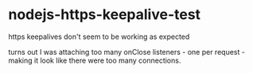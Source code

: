 # nodejs-https-keepalive-test
https keepalives don't seem to be working as expected

turns out I was attaching too many onClose listeners - one per request - making it look like there were too many connections.
